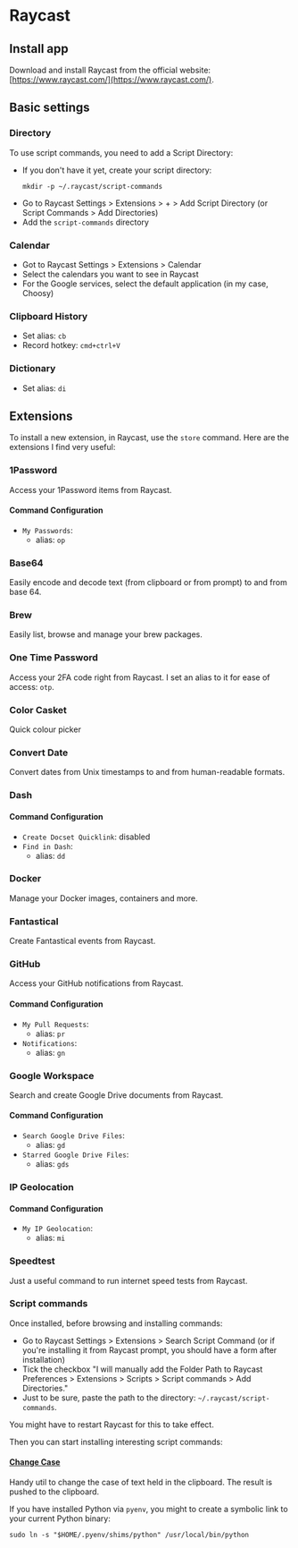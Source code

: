 # Raycast

## Install app

Download and install Raycast from the official website: [https://www.raycast.com/](https://www.raycast.com/).

## Basic settings

### Directory

To use script commands, you need to add a Script Directory:

- If you don't have it yet, create your script directory:
    ```shell
    mkdir -p ~/.raycast/script-commands
    ```
- Go to Raycast Settings > Extensions > + > Add Script Directory (or Script Commands > Add Directories)
- Add the `script-commands` directory

### Calendar

- Got to Raycast Settings > Extensions > Calendar
- Select the calendars you want to see in Raycast
- For the Google services, select the default application (in my case, Choosy)

### Clipboard History

- Set alias: `cb`
- Record hotkey: `cmd+ctrl+V`

### Dictionary

- Set alias: `di`

## Extensions

To install a new extension, in Raycast, use the `store` command. Here are the extensions I find very useful:

### 1Password

Access your 1Password items from Raycast.

#### Command Configuration
- `My Passwords`:
  - alias: `op`

### Base64

Easily encode and decode text (from clipboard or from prompt) to and from base 64.

### Brew

Easily list, browse and manage your brew packages.

### One Time Password

Access your 2FA code right from Raycast. I set an alias to it for ease of access: `otp`.

### Color Casket

Quick colour picker

### Convert Date

Convert dates from Unix timestamps to and from human-readable formats.

### Dash

#### Command Configuration
- `Create Docset Quicklink`: disabled
- `Find in Dash`:
  - alias: `dd`

### Docker

Manage your Docker images, containers and more.

### Fantastical

Create Fantastical events from Raycast.

### GitHub

Access your GitHub notifications from Raycast.

#### Command Configuration
- `My Pull Requests`:
  - alias: `pr`
- `Notifications`:
  - alias: `gn`

### Google Workspace

Search and create Google Drive documents from Raycast.

#### Command Configuration
- `Search Google Drive Files`:
  - alias: `gd`
- `Starred Google Drive Files`:
  - alias: `gds`

### IP Geolocation

#### Command Configuration
- `My IP Geolocation`:
  - alias: `mi`

### Speedtest

Just a useful command to run internet speed tests from Raycast.

### Script commands

Once installed, before browsing and installing commands:

- Go to Raycast Settings > Extensions > Search Script Command (or if you're installing it from Raycast prompt, you should have a form after installation)
- Tick the checkbox "I will manually add the Folder Path to Raycast Preferences > Extensions > Scripts > Script
  commands > Add Directories."
- Just to be sure, paste the path to the directory: `~/.raycast/script-commands`.

You might have to restart Raycast for this to take effect.

Then you can start installing interesting script commands:

#### [Change Case](https://github.com/raycast/script-commands/tree/master/commands#change-case)

Handy util to change the case of text held in the clipboard. The result is pushed to the clipboard.

If you have installed Python via `pyenv`, you might to create a symbolic link to your current Python binary:
```shell
sudo ln -s "$HOME/.pyenv/shims/python" /usr/local/bin/python
```

